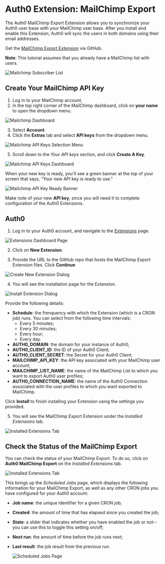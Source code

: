 # Auth0 Extension: MailChimp Export

The Auth0 MailChimp Export Extension allows you to synchronize your Auth0 user base with your MailChimp user base. After you install and enable this Extension, Auth0 will sync the users in both domains using their email addresses.

Get the [MailChimp Export Extension](https://github.com/auth0/auth0-mailchimp-export) via GitHub.

**Note**: This tutorial assumes that you already have a MailChimp list with users.

![Mailchimp Subscriber List](/media/articles/extensions/mailchimp-export/mailchimp-subscriber-list.png)

## Create Your MailChimp API Key

1. Log in to your MailChimp account.
2. In the top right corner of the MailChimp dashboard, click on **your name** to open the dropdown menu.

  ![Mailchimp Dashboard](/media/articles/extensions/mailchimp-export/mailchimp-dashboard.png)

3. Select **Account**.
4. Click the **Extras** tab and select **API keys** from the dropdown menu.

  ![Mailchimp API Keys Selection Menu](/media/articles/extensions/mailchimp-export/mailchimp-api-key.png)

5. Scroll down to the *Your API keys* section, and click **Create A Key**.

  ![Mailchimp API Keys Dashboard](/media/articles/extensions/mailchimp-export/mailchimp-api-keys-dashboard.png)

  When your new key is ready, you'll see a green banner at the top of your screen that says, "Your new API key is ready to use."

  ![Mailchimp API Key Ready Banner](/media/articles/extensions/mailchimp-export/mailchimp-new-api-key-ready.png)

Make note of your new **API key**, since you will need it to complete configuration of the Auth0 Extensions.

## Auth0

1. Log in to your Auth0 account, and navigate to the [Extensions](${manage_url}/#/extensions) page.

  ![Extensions Dashboard Page](/media/articles/extensions/mailchimp-export/dashboard-extension-page.png)

2. Click on **New Extension**.

3. Provide the URL to the GitHub repo that hosts the MailChimp Export Extension files. Click **Continue**

  ![Create New Extension Dialog](/media/articles/extensions/mailchimp-export/new-extension.png)

4. You will see the installation page for the Extension.

  ![Install Extension Dialog](/media/articles/extensions/mailchimp-export/new-ext-config.png)

  Provide the following details:

  * **Schedule**: the frenquency with which the Extension (which is a CRON job) runs. You can select from the following time intervals:
    * Every 5 minutes;
    * Every 30 minutes;
    * Every hour;
    * Every day.
  * **AUTH0_DOMAIN**: the domain for your instance of Auth0;
  * **AUTH0_CLIENT_ID**: the ID of your Auth0 Client;
  * **AUTH0_CLIENT_SECRET**: the Secret for your Auth0 Client;
  * **MAILCHIMP_API_KEY**: the API key associated with your MailChimp user account;
  * **MAILCHIMP_LIST_NAME**: the name of the MailChimp List to which you want to export Auth0 user profiles;
  * **AUTH0_CONNECTION_NAME**: the name of the Auth0 Connection associated with the user profiles to which you want exported to MailChimp.

  Click **Install** to finish installing your Extension using the settings you provided.

5. You will see the MailChimp Export Extension under the *Installed Extensions* tab.

  ![Installed Extensions Tab](/media/articles/extensions/mailchimp-export/mailchimp-install-complete.png)

## Check the Status of the MailChimp Export

You can check the status of your MailChimp Export. To do so, click on **Auth0 MailChimp Export** on the *Installed Extensions* tab.

  ![Installed Extensions Tab](/media/articles/extensions/mailchimp-export/mailchimp-install-complete.png)

This brings up the *Scheduled Jobs* page, which displays the following information for your MailChimp Export, as well as any other CRON jobs you have configured for your Auth0 account:

* **Job name**: the unique identifier for a given CRON job;
* **Created**: the amount of time that has elapsed since you created the job;
* **State**: a slider that indicates whether you have enabled the job or not--you can use this to toggle this setting on/off;
* **Next run**: the amount of time before the job runs next;
* **Last result**: the job result from the previous run.

  ![Scheduled Jobs Page](/media/articles/extensions/mailchimp-export/scheduled-jobs.png)
